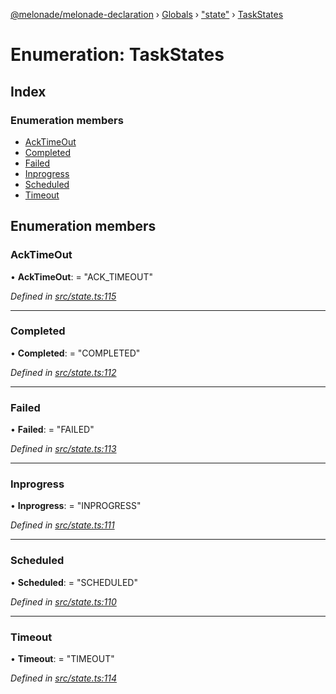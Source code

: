 [@melonade/melonade-declaration](../README.md) › [Globals](../globals.md) › ["state"](../modules/_state_.md) › [TaskStates](_state_.taskstates.md)

# Enumeration: TaskStates

## Index

### Enumeration members

* [AckTimeOut](_state_.taskstates.md#acktimeout)
* [Completed](_state_.taskstates.md#completed)
* [Failed](_state_.taskstates.md#failed)
* [Inprogress](_state_.taskstates.md#inprogress)
* [Scheduled](_state_.taskstates.md#scheduled)
* [Timeout](_state_.taskstates.md#timeout)

## Enumeration members

###  AckTimeOut

• **AckTimeOut**: = "ACK_TIMEOUT"

*Defined in [src/state.ts:115](https://github.com/devit-tel/melonade-declaration/blob/2273da1/src/state.ts#L115)*

___

###  Completed

• **Completed**: = "COMPLETED"

*Defined in [src/state.ts:112](https://github.com/devit-tel/melonade-declaration/blob/2273da1/src/state.ts#L112)*

___

###  Failed

• **Failed**: = "FAILED"

*Defined in [src/state.ts:113](https://github.com/devit-tel/melonade-declaration/blob/2273da1/src/state.ts#L113)*

___

###  Inprogress

• **Inprogress**: = "INPROGRESS"

*Defined in [src/state.ts:111](https://github.com/devit-tel/melonade-declaration/blob/2273da1/src/state.ts#L111)*

___

###  Scheduled

• **Scheduled**: = "SCHEDULED"

*Defined in [src/state.ts:110](https://github.com/devit-tel/melonade-declaration/blob/2273da1/src/state.ts#L110)*

___

###  Timeout

• **Timeout**: = "TIMEOUT"

*Defined in [src/state.ts:114](https://github.com/devit-tel/melonade-declaration/blob/2273da1/src/state.ts#L114)*
